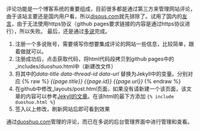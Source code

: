 
评论功能是一个博客系统的重要组成，目前很多都是通过第三方来管理网站评论，由于该站主要还是国内用户看，所以[disqus.com](http://disqus.com)就先排除了。试用了国内的[友言](http://uyan.cc)，由于无法使用https协议（github pages要求链接的内容是通过https协议进行），所以失败。
最后，还是通过[多说](http://duoshuo.com)完成。

 1. 注册一个多说账号，需要填写你想要集成评论的网站一些信息，比较简单，跟着做就可以。
 2. 注册成功后，点击获取代码，将html代码段拷贝到github pages中的_includes/duoshuo.html中（新建改文件）
 3. 将其中的*data-title* *data-thread-id* *data-url* 替换为Jekyll中的变量。分别对应 {% raw %} *{{page.title}}* *{{page.id}}* *{{page.url}}* {% endraw %}
 4. 在github中修改_layouts/post.html页面，如果没有请新建一个该页面，该文章的内容可以参考[Jekyll的文章](https://jekyllrb.com/docs/themes/#overriding-theme-defaults)。在该html的最下方添加 `{% include duoshuo.html %}`
 5. 签入以上修改，刷新网站后即可看到效果

通过[duoshuo.com](http://duoshuo.com)管理的评论，而已在多说的后台管理界面中进行管理和查看。
